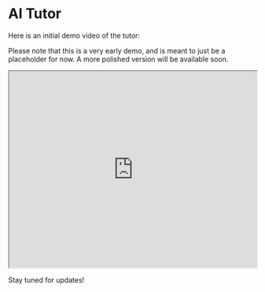 # AI Tutor

Here is an initial demo video of the tutor:

Please note that this is a very early demo, and is meant to just be a placeholder for now. A more polished version will be available soon.

<iframe src="https://drive.google.com/file/d/134I4EWUNT1DvhITmwoWVEyyps7drtPxk/preview" allow="autoplay" width="100%" height="400"></iframe>

Stay tuned for updates!